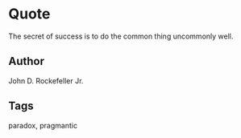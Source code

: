 # Quote

The secret of success is to do the common thing uncommonly well.

## Author

John D. Rockefeller Jr.

## Tags

paradox, pragmantic
